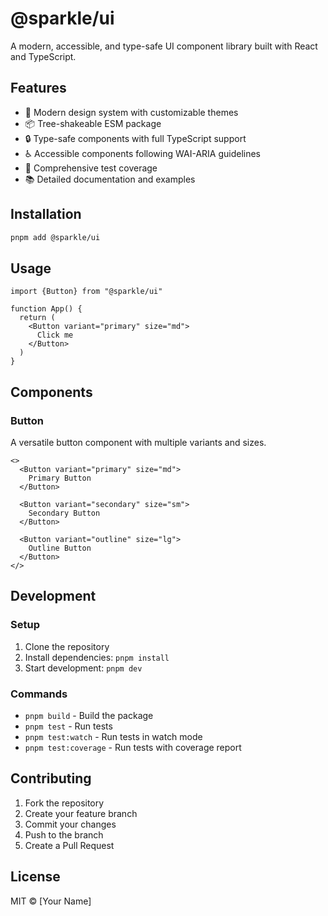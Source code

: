 # @sparkle/ui

A modern, accessible, and type-safe UI component library built with React and TypeScript.

## Features

- 🎨 Modern design system with customizable themes
- 📦 Tree-shakeable ESM package
- 🔒 Type-safe components with full TypeScript support
- ♿️ Accessible components following WAI-ARIA guidelines
- 🧪 Comprehensive test coverage
- 📚 Detailed documentation and examples

## Installation

```bash
pnpm add @sparkle/ui
```

## Usage

```tsx
import {Button} from "@sparkle/ui"

function App() {
  return (
    <Button variant="primary" size="md">
      Click me
    </Button>
  )
}
```

## Components

### Button

A versatile button component with multiple variants and sizes.

```tsx
<>
  <Button variant="primary" size="md">
    Primary Button
  </Button>

  <Button variant="secondary" size="sm">
    Secondary Button
  </Button>

  <Button variant="outline" size="lg">
    Outline Button
  </Button>
</>
```

## Development

### Setup

1. Clone the repository
2. Install dependencies: `pnpm install`
3. Start development: `pnpm dev`

### Commands

- `pnpm build` - Build the package
- `pnpm test` - Run tests
- `pnpm test:watch` - Run tests in watch mode
- `pnpm test:coverage` - Run tests with coverage report

## Contributing

1. Fork the repository
2. Create your feature branch
3. Commit your changes
4. Push to the branch
5. Create a Pull Request

## License

MIT © [Your Name]
